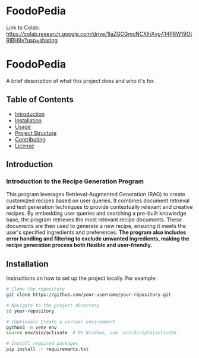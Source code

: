 # FoodoPedia

Link to Colab: https://colab.research.google.com/drive/1IaZGCGmcNCXlhXvg414P8W19OtRlBH9v?usp=sharing

# FoodoPedia

A brief description of what this project does and who it's for.

## Table of Contents

- [Introduction](#introduction)
- [Installation](#installation)
- [Usage](#usage)
- [Project Structure](#project-structure)
- [Contributing](#contributing)
- [License](#license)

## Introduction

### **Introduction to the Recipe Generation Program**

This program leverages Retrieval-Augmented Generation (RAG) to create customized recipes based on user queries. It combines document retrieval and text generation techniques to provide contextually relevant and creative recipes. By embedding user queries and searching a pre-built knowledge base, the program retrieves the most relevant recipe documents. These documents are then used to generate a new recipe, ensuring it meets the user's specified ingredients and preferences. **The program also includes error handling and filtering to exclude unwanted ingredients, making the recipe generation process both flexible and user-friendly.**

## Installation

Instructions on how to set up the project locally. For example:

```bash
# Clone the repository
git clone https://github.com/your-username/your-repository.git

# Navigate to the project directory
cd your-repository

# (Optional) Create a virtual environment
python3 -m venv env
source env/bin/activate  # On Windows, use `env\Scripts\activate`

# Install required packages
pip install -r requirements.txt

